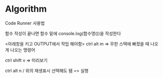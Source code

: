 # Algorithm

Code Runner 사용법

함수 작성이 끝나면 함수 밑에 console.log(함수명())을 작성한다

<아래창을 키고 OUTPUT에서 작업 해야함>
ctrl alt m => 무한 스택에 빠졌을 때 나오게 나오는 명령어

ctrl shift v => 미리보기

ctrl alt n / 위의 재생표시 선택해도 됌 => 실행

